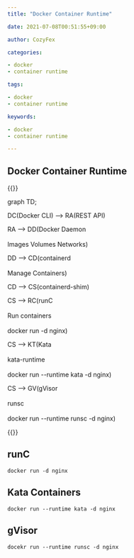 ```yaml
---
title: "Docker Container Runtime"

date: 2021-07-08T00:51:55+09:00

author: CozyFex

categories:

- docker
- container runtime

tags:

- docker
- container runtime

keywords:

- docker
- container runtime

---
```


## Docker Container Runtime

{{<mermaid>}}

graph TD;

DC(Docker CLI) --> RA(REST API)

RA --> DD(Docker Daemon<br><br>Images Volumes Networks)

DD --> CD(containerd<br><br>Manage Containers)

CD --> CS(containerd-shim)

CS --> RC(runC<br><br>Run containers<br><br>docker run -d nginx)

CS --> KT(Kata<br><br>kata-runtime<br><br>docker run --runtime kata -d nginx)

CS --> GV(gVisor<br><br>runsc<br><br>docker run --runtime runsc -d nginx)

{{</mermaid>}}

## runC

```shell
docker run -d nginx
```

## Kata Containers

```shell
docker run --runtime kata -d nginx
```

## gVisor

```shell
docekr run --runtime runsc -d nginx
```